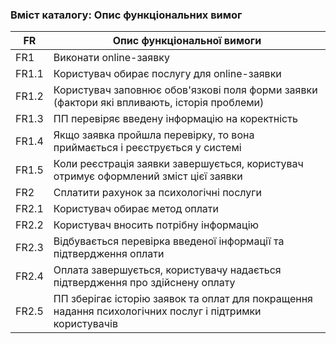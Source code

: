 ### Вміст каталогу: Опис функціональних вимог

FR | Опис функціональної вимоги
--- | --- 
FR1 | Виконати online-заявку
FR1.1 | Користувач обирає послугу для online-заявки
FR1.2 | Користувач заповнює обов'язкові поля форми заявки (фактори які впливають, історія проблеми)
FR1.3 | ПП перевіряє введену інформацію на коректність
FR1.4 | Якщо заявка пройшла перевірку, то вона приймається і реєструється у системі
FR1.5 | Коли реєстрація заявки завершується, користувач отримує оформлений зміст цієї заявки
FR2 | Сплатити рахунок за психологічні послуги
FR2.1 | Користувач обирає метод оплати
FR2.2 | Користувач вносить потрібну інформацію
FR2.3 | Відбувається перевірка введеної інформації та підтвердження оплати
FR2.4 | Оплата завершується, користувачу надається підтвердження про здійснену оплату
FR2.5 | ПП зберігає історію заявок та оплат для покращення надання психологічних послуг і підтримки користувачів
